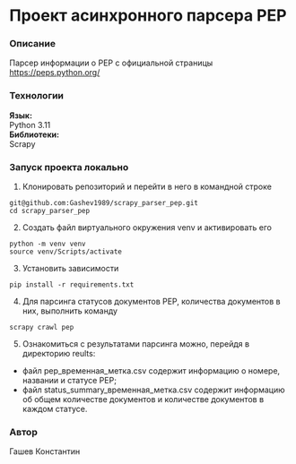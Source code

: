 # Проект асинхронного парсера PEP
### Описание
Парсер информации о PEP с официальной страницы https://peps.python.org/ 

### Технологии
**Язык:**  
Python 3.11  
**Библиотеки:**  
Scrapy  

### Запуск проекта локально
1. Клонировать репозиторий и перейти в него в командной строке

```
git@github.com:Gashev1989/scrapy_parser_pep.git
cd scrapy_parser_pep
```

2. Cоздать файл виртуального окружения venv и активировать его

```
python -m venv venv
source venv/Scripts/activate
```

3. Установить зависимости

```
pip install -r requirements.txt
```

4. Для парсинга статусов документов PEP, количества документов в них, выполнить команду

```
scrapy crawl pep
```

5. Ознакомиться с результатами парсинга можно, перейдя в директорию reults:
- файл pep_временная_метка.csv содержит информацию о номере, названии и статусе PEP;
- файл status_summary_временная_метка.csv содержит информацию об общем количестве документов и количестве документов в каждом статусе.

### Автор
Гашев Константин